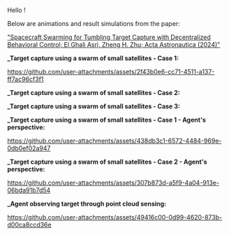 Hello !

Below are animations and result simulations from the paper:

<u>"Spacecraft Swarming for Tumbling Target Capture with Decentralized Behavioral Control; El Ghali Asri, Zheng H. Zhu;  Acta Astronautica (2024)"</u>

**_Target capture using a swarm of small satellites - Case 1:**

https://github.com/user-attachments/assets/2f43b0e6-cc71-4511-a137-ff7ac96cf3f1

**_Target capture using a swarm of small satellites - Case 2:**

**_Target capture using a swarm of small satellites - Case 3:**

**_Target capture using a swarm of small satellites - Case 1 - Agent's perspective:**

https://github.com/user-attachments/assets/438db3c1-6572-4484-969e-0db0ef02a947

**_Target capture using a swarm of small satellites - Case 2 - Agent's perspective:**

https://github.com/user-attachments/assets/307b873d-a5f9-4a04-913e-06bda91b7d54

**_Agent observing target through point cloud sensing:**

https://github.com/user-attachments/assets/49416c00-0d99-4620-873b-d00ca8ccd36e
